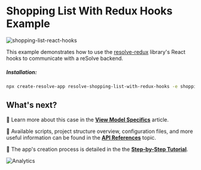 # Shopping List With Redux Hooks Example

![shopping-list-react-hooks](https://user-images.githubusercontent.com/37070809/94238710-69a66800-ff19-11ea-94e3-08775f03781b.png)

This example demonstrates how to use the [resolve-redux](https://reimagined.github.io/resolve/docs/frontend#resolve-redux-library) library's React hooks to communicate with a reSolve backend.

##### Installation:

```sh
npx create-resolve-app resolve-shopping-list-with-redux-hooks -e shopping-list-with-redux-hooks
```

## What's next?

📑 Learn more about this case in the [**View Model Specifics**](https://reimagined.github.io/resolve/docs/read-side#view-model-specifics) article.

📑 Available scripts, project structure overview, configuration files, and more useful information can be found in the [**API References**](https://reimagined.github.io/resolve/docs/api-reference) topic.

📑 The app's creation process is detailed in the the [**Step-by-Step Tutorial**](https://reimagined.github.io/resolve/docs/tutorial).

![Analytics](https://ga-beacon.appspot.com/UA-118635726-1/examples-shopping-list-readme?pixel)
